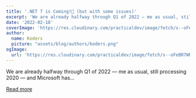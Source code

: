```yaml
---
title: '.NET 7 is Coming!🚀 (but with some issues)'
excerpt: 'We are already halfway through Q1 of 2022 — me as usual, still processing 2020 — and Microsoft has...'
date: '2022-02-18'
coverImage: 'https://res.cloudinary.com/practicaldev/image/fetch/s--oFeBR7WR--/c_imagga_scale,f_auto,fl_progressive,h_420,q_auto,w_1000/https://dev-to-uploads.s3.amazonaws.com/uploads/articles/ozqillljnmv8ao1jmnxb.png'
author:
  name: Koders
  picture: "assets/blog/authors/koders.png"
ogImage:
  url: 'https://res.cloudinary.com/practicaldev/image/fetch/s--oFeBR7WR--/c_imagga_scale,f_auto,fl_progressive,h_420,q_auto,w_1000/https://dev-to-uploads.s3.amazonaws.com/uploads/articles/ozqillljnmv8ao1jmnxb.png'
---
```


We are already halfway through Q1 of 2022 — me as usual, still processing 2020 — and Microsoft has...

[Read more](https://dev.to/dotnetsafer/net-7-is-coming-but-with-some-issues-f6n)
